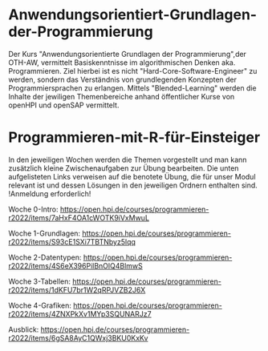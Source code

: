 # Anwendungsorientiert-Grundlagen-der-Programmierung

Der Kurs "Anwendungsorientierte Grundlagen der Programmierung",der OTH-AW, vermittelt Basiskenntnisse im algorithmischen Denken aka. Programmieren.
Ziel hierbei ist es nicht "Hard-Core-Software-Engineer" zu werden, sondern das Verständnis von grundlegenden Konzepten der Programmiersprachen zu erlangen.
Mittels "Blended-Learning" werden die Inhalte der jewiligen Themenbereiche anhand öffentlicher Kurse von openHPI und openSAP vermittelt.

# Programmieren-mit-R-für-Einsteiger

In den jeweiligen Wochen werden die Themen vorgestellt und man kann zusätzlich kleine Zwischenaufgaben zur Übung bearbeiten.
Die unten aufgelisteten Links verweisen auf die benotete Übung, die für unser Modul relevant ist und dessen Lösungen in den jeweiligen Ordnern enthalten sind.
!Anmeldung erforderlich!

Woche 0-Intro: https://open.hpi.de/courses/programmieren-r2022/items/7aHxF4OA1cWOTK9iVxMwuL

Woche 1-Grundlagen: https://open.hpi.de/courses/programmieren-r2022/items/S93cE1SXi7TBTNbyz5lqq

Woche 2-Datentypen: https://open.hpi.de/courses/programmieren-r2022/items/4S6eX396PilBnOlQ4BlmwS

Woche 3-Tabellen: https://open.hpi.de/courses/programmieren-r2022/items/1dKFU7br1W2qRPJVZB2J6X

Woche 4-Grafiken: https://open.hpi.de/courses/programmieren-r2022/items/4ZNXPkXv1MYp3SQUNARJz7

Ausblick: https://open.hpi.de/courses/programmieren-r2022/items/6gSA8AyC1QWxj3BKU0KxKv
